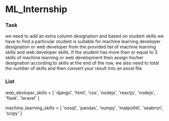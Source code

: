 # ML_Internship
### Task 
 we need to add an extra column designation and based on student skills we have to find a particular student is suitable for machine learning developer designation or web developer from the provided  list of machine learning skills and web developer skills. If the student has more than or equal to 3 skills of machine learning or web development then assign his/her designation according to skills at the end of the row, we also need to total the number of skills and then convert your result into an excel file
 
 ### List 
 web_devloper_skills = [
    'django',
    'html',
    'css',
    'nodejs',
    'reactjs',
    'nodejs',
    'flask',
    'laravel'
]

machine_learning_skills = [
    'nosql',
    'pandas',
    'numpy',
    'matpotlib',
    'seabron',
    'scipy'
]
